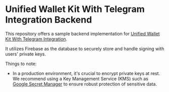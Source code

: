 # Unified Wallet Kit With Telegram Integration Backend

This repository offers a sample backend implementation for [Unified Wallet Kit With Telegram Integration](https://github.com/jychab/Unified-Wallet-Kit-With-Telegram).

It utilizes Firebase as the database to securely store and handle signing with users' private keys.

Things to note:
- In a production environment, it's crucial to encrypt private keys at rest. We recommend using a Key Management Service (KMS) such as [Google Secret Manager](https://cloud.google.com/security/products/security-key-management) to ensure robust protection of sensitive data.
